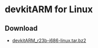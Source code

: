 devkitARM for Linux
===================

## Download

* [devkitARM_r23b-i686-linux.tar.bz2](https://ddl.homebrew.cloud/devkitPro%20Mirror/devkitARM/r23b%20%282008%29/devkitARM_r23b-i686-linux.tar.bz2)
